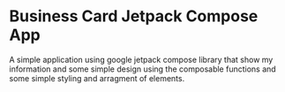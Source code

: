 # Business Card Jetpack Compose App

A simple application using google jetpack compose library that show my information and some simple design
using the composable functions and some simple styling and arragment of elements. 

